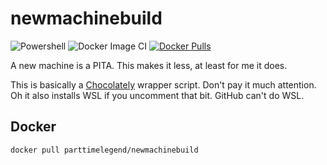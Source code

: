 # newmachinebuild

![Powershell](https://github.com/PartTimeLegend/newmachinebuild/workflows/Powershell/badge.svg) ![Docker Image CI](https://github.com/PartTimeLegend/newmachinebuild/workflows/Docker%20Image%20CI/badge.svg) [![Docker Pulls](https://img.shields.io/docker/pulls/parttimelegend/newmachinebuild)](https://hub.docker.com/r/parttimelegend/newmachinebuild)

A new machine is a PITA. This makes it less, at least for me it does.

This is basically a [Chocolately](https://chocolatey.org) wrapper script. Don't pay it much attention. Oh it also installs WSL if you uncomment that bit. GitHub can't do WSL.

## Docker
```bash
docker pull parttimelegend/newmachinebuild
```
